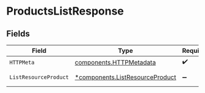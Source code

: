# ProductsListResponse


## Fields

| Field                                                                             | Type                                                                              | Required                                                                          | Description                                                                       |
| --------------------------------------------------------------------------------- | --------------------------------------------------------------------------------- | --------------------------------------------------------------------------------- | --------------------------------------------------------------------------------- |
| `HTTPMeta`                                                                        | [components.HTTPMetadata](../../models/components/httpmetadata.md)                | :heavy_check_mark:                                                                | N/A                                                                               |
| `ListResourceProduct`                                                             | [*components.ListResourceProduct](../../models/components/listresourceproduct.md) | :heavy_minus_sign:                                                                | Successful Response                                                               |